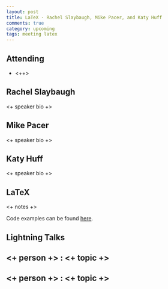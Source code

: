 ```yaml
---
layout: post
title: LaTeX - Rachel Slaybaugh, Mike Pacer, and Katy Huff
comments: true
category: upcoming
tags: meeting latex
---
```



## Attending

- <++>


## Rachel Slaybaugh

<+ speaker bio +> 

## Mike Pacer

<+ speaker bio +> 

## Katy Huff

<+ speaker bio +> 

## LaTeX

<+ notes +>

Code examples can be found [here][code].

## Lightning Talks 

## <+ person +> : <+ topic +>

## <+ person +> : <+ topic +>


[code]: https://github.com/thehackerwithin/berkeley/tree/master/topic "Code Examples" 
